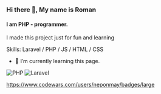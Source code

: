 ### Hi there 👋, My name is Roman
#### I am PHP - programmer.
I made this project just for fun and learning

Skills: Laravel / PHP / JS / HTML / CSS

- 🌱 I’m currently learning this page. 


![PHP](https://img.shields.io/badge/php-%23777BB4.svg?style=for-the-badge&logo=php&logoColor=white)
![Laravel](https://img.shields.io/badge/laravel-%23FF2D20.svg?style=for-the-badge&logo=laravel&logoColor=white)

https://www.codewars.com/users/neponmay/badges/large

